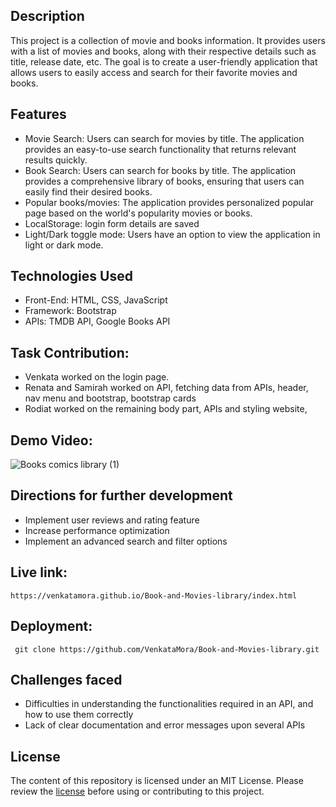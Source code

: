 ## Description
This project is a collection of movie and books information. It provides users with a list of movies and books, along with their respective details such as title, release date, etc. The goal is to create a user-friendly application that allows users to easily access and search for their favorite movies and books.

## Features
- Movie Search: Users can search for movies by title. The application provides an easy-to-use search functionality that returns relevant results quickly.
- Book Search: Users can search for books by title. The application provides a comprehensive library of books, ensuring that users can easily find their desired books.
- Popular books/movies: The application provides personalized popular page based on the world's popularity movies or books.
- LocalStorage: login form details are saved
- Light/Dark toggle mode: Users have an option to view the application in light or dark mode.

## Technologies Used
- Front-End: HTML, CSS, JavaScript
- Framework: Bootstrap
- APIs: TMDB API, Google Books API
## Task Contribution:
- Venkata worked on the login page.
- Renata and Samirah worked on API, fetching data from APIs, header, nav menu and bootstrap, bootstrap cards
- Rodiat worked on the remaining body part, APIs and styling website, 

## Demo Video:
![Books   comics library (1)](https://github.com/VenkataMora/Book-and-Movies-library/assets/144748204/14033439-9870-460a-9975-9ad366275db0)

## Directions for further development
- Implement user reviews and rating feature
- Increase performance optimization
- Implement an advanced search and filter options
## Live link:
```
https://venkatamora.github.io/Book-and-Movies-library/index.html
```
## Deployment:
```
 git clone https://github.com/VenkataMora/Book-and-Movies-library.git  

```

## Challenges faced
- Difficulties in understanding the functionalities required in an API, and how to use them correctly
- Lack of clear documentation and error messages upon several APIs

## License
The content of this repository is licensed under an MIT License. Please review the [license](LICENSE) before using or contributing to this project.

